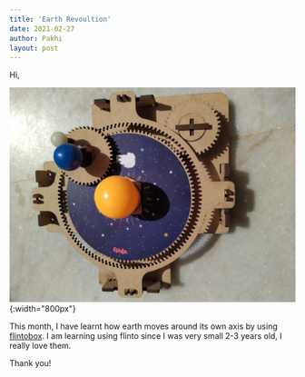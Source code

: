 ```yaml
---
title: 'Earth Revoultion'
date: 2021-02-27
author: Pakhi
layout: post
---
```

Hi,


![](/data/images/earth-revolution.jpg){:width="800px"}

This month, I have learnt how earth moves around its own axis by using [flintobox](https://flintobox.com/). I am learning using flinto since I was very small 2-3 years old, I really love them.
  

Thank you!